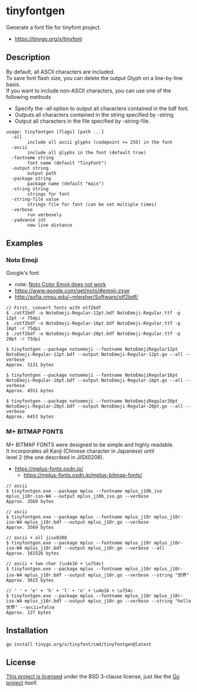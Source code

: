 # tinyfontgen

Generate a font file for tinyfont project.  

* https://tinygo.org/x/tinyfont

## Description

By default, all ASCII characters are included.  
To save font flash size, you can delete the output Glyph on a line-by-line basis.  
If you want to include non-ASCII characters, you can use one of the following methods

* Specify the -all option to output all characters contained in the bdf font.
* Outputs all characters contained in the string specified by -string
* Output all characters in the file specified by -string-file.

```
usage: tinyfontgen [flags] [path ...]
  -all
        include all ascii glyphs (codepoint <= 255) in the font
  -ascii
        include all glyphs in the font (default true)
  -fontname string
        font name (default "TinyFont")
  -output string
        output path
  -package string
        package name (default "main")
  -string string
        strings for font
  -string-file value
        strings file for font (can be set multiple times)
  -verbose
        run verbosely
  -yadvance int
        new line distance
```

## Examples


### Noto Emoji

Google's font

* note: [Noto Color Emoji does not work](https://github.com/golang/freetype/issues/45#issuecomment-299074585)
* https://www.google.com/get/noto/#emoji-zsye
* http://sofia.nmsu.edu/~mleisher/Software/otf2bdf/

```
// First, convert fonts with otf2bdf
$ ./otf2bdf -o NotoEmoji-Regular-12pt.bdf NotoEmoji-Regular.ttf -p 12pt -r 75dpi
$ ./otf2bdf -o NotoEmoji-Regular-16pt.bdf NotoEmoji-Regular.ttf -p 16pt -r 75dpi
$ ./otf2bdf -o NotoEmoji-Regular-20pt.bdf NotoEmoji-Regular.ttf -p 20pt -r 75dpi

$ tinyfontgen --package notoemoji --fontname NotoEmojiRegular12pt NotoEmoji-Regular-12pt.bdf --output NotoEmoji-Regular-12pt.go --all --verbose
Approx. 3131 bytes

$ tinyfontgen --package notoemoji --fontname NotoEmojiRegular16pt NotoEmoji-Regular-16pt.bdf --output NotoEmoji-Regular-16pt.go --all --verbose
Approx. 4551 bytes

$ tinyfontgen --package notoemoji --fontname NotoEmojiRegular20pt NotoEmoji-Regular-20pt.bdf --output NotoEmoji-Regular-20pt.go --all --verbose
Approx. 6453 bytes
```

### M+ BITMAP FONTS

M+ BITMAP FONTS were designed to be simple and highly readable.  
It incorporates all Kanji (Chinese character in Japanese) until  
level 2 (the one described in JISX0208).  

* https://mplus-fonts.osdn.jp/
  * https://mplus-fonts.osdn.jp/mplus-bitmap-fonts/


```
// ascii
$ tinyfontgen.exe --package mplus --fontname mplus_j10b_iso mplus_j10r-iso-W4 --output mplus_j10b_iso.go --verbose
Approx. 3569 bytes

// ascii
$ tinyfontgen.exe --package mplus --fontname mplus_j10r mplus_j10r-iso-W4 mplus_j10r.bdf --output mplus_j10r.go --verbose
Approx. 3569 bytes

// ascii + all jisx0208
$ tinyfontgen.exe --package mplus --fontname mplus_j10r mplus_j10r-iso-W4 mplus_j10r.bdf --output mplus_j10r.go --verbose --all
Approx. 161526 bytes

// ascii + two char (\u4e16 + \u754c)
$ tinyfontgen.exe --package mplus --fontname mplus_j10r mplus_j10r-iso-W4 mplus_j10r.bdf --output mplus_j10r.go --verbose --string "世界"
Approx. 3615 bytes

// ' ' + 'e' + 'h' + 'l' + 'o' + \u4e16 + \u754c
$ tinyfontgen.exe --package mplus --fontname mplus_j10r mplus_j10r-iso-W4 mplus_j10r.bdf --output mplus_j10r.go --verbose --string "hello 世界" --ascii=false
Approx. 127 bytes
```

## Installation

    go install tinygo.org/x/tinyfont/cmd/tinyfontgen@latest

## License

[This project is licensed](../../LICENSE) under the BSD 3-clause license, just like the [Go project](https://golang.org/LICENSE) itself.
